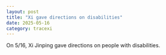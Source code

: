 ```yaml
---
layout: post
title: "Xi gave directions on disabilities"
date: 2025-05-16
category: tracexi
---
```


On 5/16, Xi Jinping gave directions on people with disabilities.